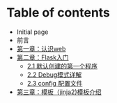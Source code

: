 # Table of contents

* Initial page
* 前言
* [第一章：认识web](untitled-1.md)
* [第二章：Flask入门](child1/README.md)
  * [2.1 默认创建的第一个程序](child1/untitled.md)
  * [2.2 Debug模式详解](child1/child2.md)
  * [2.3 config 配置文件](child1/untitled-2.md)
* [第三章：模板（jinja2\)模板介绍](4-zhong-mo-shi.md)

